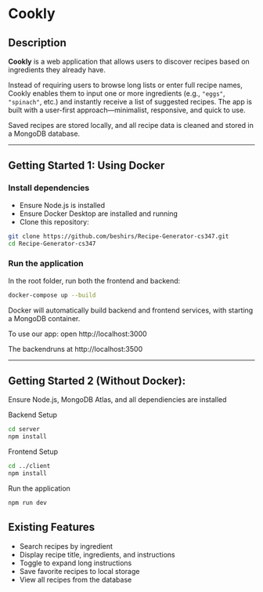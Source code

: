 # Cookly

## Description

**Cookly** is a web application that allows users to discover recipes based on ingredients they already have.

Instead of requiring users to browse long lists or enter full recipe names, Cookly enables them to input one or more ingredients (e.g., `"eggs"`, `"spinach"`, etc.) and instantly receive a list of suggested recipes. The app is built with a user-first approach—minimalist, responsive, and quick to use.

Saved recipes are stored locally, and all recipe data is cleaned and stored in a MongoDB database.

---

## Getting Started 1: Using Docker

### Install dependencies

- Ensure Node.js is installed 
- Ensure Docker Desktop are installed and running
- Clone this repository:

```bash
git clone https://github.com/beshirs/Recipe-Generator-cs347.git
cd Recipe-Generator-cs347
```

### Run the application
In the root folder, run both the frontend and backend:

``` bash
docker-compose up --build
```
Docker will automatically build backend and frontend services, with starting a MongoDB container.

To use our app: open http://localhost:3000

The backendruns at http://localhost:3500

---
## Getting Started 2 (Without Docker):

Ensure Node.js, MongoDB Atlas, and all dependiencies are installed

Backend Setup
```bash
cd server
npm install
```
Frontend Setup
```bash
cd ../client
npm install
```
Run the application
```bash
npm run dev
```

## Existing Features
- Search recipes by ingredient
- Display recipe title, ingredients, and instructions
- Toggle to expand long instructions
- Save favorite recipes to local storage
- View all recipes from the database



  
